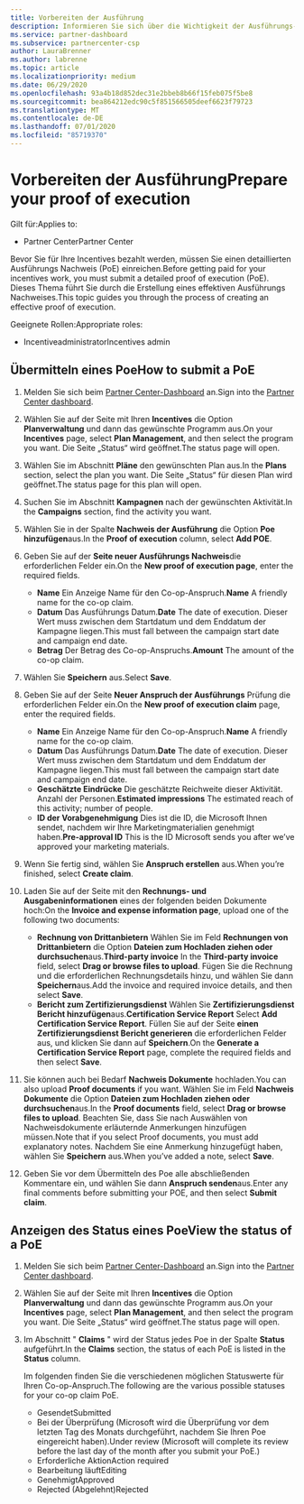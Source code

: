 ```yaml
---
title: Vorbereiten der Ausführung
description: Informieren Sie sich über die Wichtigkeit der Ausführungs-und Übermittlungs Richtlinien, und informieren Sie sich über die Wichtigkeit der Ausführungs-und Übermittlungs Richtlinien.
ms.service: partner-dashboard
ms.subservice: partnercenter-csp
author: LauraBrenner
ms.author: labrenne
ms.topic: article
ms.localizationpriority: medium
ms.date: 06/29/2020
ms.openlocfilehash: 93a4b18d852dec31e2bbeb8b66f15feb075f5be8
ms.sourcegitcommit: bea864212edc90c5f851566505deef6623f79723
ms.translationtype: MT
ms.contentlocale: de-DE
ms.lasthandoff: 07/01/2020
ms.locfileid: "85719370"
---
```

# <a name="prepare-your-proof-of-execution"></a><span data-ttu-id="10e6b-103">Vorbereiten der Ausführung</span><span class="sxs-lookup"><span data-stu-id="10e6b-103">Prepare your proof of execution</span></span>

<span data-ttu-id="10e6b-104">Gilt für:</span><span class="sxs-lookup"><span data-stu-id="10e6b-104">Applies to:</span></span>

- <span data-ttu-id="10e6b-105">Partner Center</span><span class="sxs-lookup"><span data-stu-id="10e6b-105">Partner Center</span></span>

<span data-ttu-id="10e6b-106">Bevor Sie für Ihre Incentives bezahlt werden, müssen Sie einen detaillierten Ausführungs Nachweis (PoE) einreichen.</span><span class="sxs-lookup"><span data-stu-id="10e6b-106">Before getting paid for your incentives work, you must submit a detailed proof of execution (PoE).</span></span> <span data-ttu-id="10e6b-107">Dieses Thema führt Sie durch die Erstellung eines effektiven Ausführungs Nachweises.</span><span class="sxs-lookup"><span data-stu-id="10e6b-107">This topic guides you through the process of creating an effective proof of execution.</span></span>

<span data-ttu-id="10e6b-108">Geeignete Rollen:</span><span class="sxs-lookup"><span data-stu-id="10e6b-108">Appropriate roles:</span></span>

- <span data-ttu-id="10e6b-109">Incentiveadministrator</span><span class="sxs-lookup"><span data-stu-id="10e6b-109">Incentives admin</span></span>

## <a name="how-to-submit-a-poe"></a><span data-ttu-id="10e6b-110">Übermitteln eines Poe</span><span class="sxs-lookup"><span data-stu-id="10e6b-110">How to submit a PoE</span></span>

1. <span data-ttu-id="10e6b-111">Melden Sie sich beim [Partner Center-Dashboard](https://partner.microsoft.com/dashboard/) an.</span><span class="sxs-lookup"><span data-stu-id="10e6b-111">Sign into the [Partner Center dashboard](https://partner.microsoft.com/dashboard/).</span></span>

2. <span data-ttu-id="10e6b-112">Wählen Sie auf der Seite mit Ihren **Incentives** die Option **Planverwaltung** und dann das gewünschte Programm aus.</span><span class="sxs-lookup"><span data-stu-id="10e6b-112">On your **Incentives** page, select **Plan Management**, and then select the program you want.</span></span> <span data-ttu-id="10e6b-113">Die Seite „Status“ wird geöffnet.</span><span class="sxs-lookup"><span data-stu-id="10e6b-113">The status page will open.</span></span>

3. <span data-ttu-id="10e6b-114">Wählen Sie im Abschnitt **Pläne** den gewünschten Plan aus.</span><span class="sxs-lookup"><span data-stu-id="10e6b-114">In the **Plans** section, select the plan you want.</span></span> <span data-ttu-id="10e6b-115">Die Seite „Status“ für diesen Plan wird geöffnet.</span><span class="sxs-lookup"><span data-stu-id="10e6b-115">The status page for this plan will open.</span></span>

4. <span data-ttu-id="10e6b-116">Suchen Sie im Abschnitt **Kampagnen** nach der gewünschten Aktivität.</span><span class="sxs-lookup"><span data-stu-id="10e6b-116">In the **Campaigns** section, find the activity you want.</span></span>

5. <span data-ttu-id="10e6b-117">Wählen Sie in der Spalte **Nachweis der Ausführung** die Option **Poe hinzufügen**aus.</span><span class="sxs-lookup"><span data-stu-id="10e6b-117">In the **Proof of execution** column, select **Add POE**.</span></span>

6. <span data-ttu-id="10e6b-118">Geben Sie auf der **Seite neuer Ausführungs Nachweis**die erforderlichen Felder ein.</span><span class="sxs-lookup"><span data-stu-id="10e6b-118">On the **New proof of execution page**, enter the required fields.</span></span>

   - <span data-ttu-id="10e6b-119">**Name**  Ein Anzeige Name für den Co-op-Anspruch.</span><span class="sxs-lookup"><span data-stu-id="10e6b-119">**Name**  A friendly name for the co-op claim.</span></span>
   - <span data-ttu-id="10e6b-120">**Datum**  Das Ausführungs Datum.</span><span class="sxs-lookup"><span data-stu-id="10e6b-120">**Date**  The date of execution.</span></span> <span data-ttu-id="10e6b-121">Dieser Wert muss zwischen dem Startdatum und dem Enddatum der Kampagne liegen.</span><span class="sxs-lookup"><span data-stu-id="10e6b-121">This must fall between the campaign start date and campaign end date.</span></span>
   - <span data-ttu-id="10e6b-122">**Betrag**  Der Betrag des Co-op-Anspruchs.</span><span class="sxs-lookup"><span data-stu-id="10e6b-122">**Amount**  The amount of the co-op claim.</span></span>

7. <span data-ttu-id="10e6b-123">Wählen Sie **Speichern** aus.</span><span class="sxs-lookup"><span data-stu-id="10e6b-123">Select **Save**.</span></span>

8. <span data-ttu-id="10e6b-124">Geben Sie auf der Seite **Neuer Anspruch der Ausführungs** Prüfung die erforderlichen Felder ein.</span><span class="sxs-lookup"><span data-stu-id="10e6b-124">On the **New proof of execution claim** page, enter the required fields.</span></span>

   - <span data-ttu-id="10e6b-125">**Name**  Ein Anzeige Name für den Co-op-Anspruch.</span><span class="sxs-lookup"><span data-stu-id="10e6b-125">**Name**  A friendly name for the co-op claim.</span></span>
   - <span data-ttu-id="10e6b-126">**Datum**  Das Ausführungs Datum.</span><span class="sxs-lookup"><span data-stu-id="10e6b-126">**Date**  The date of execution.</span></span> <span data-ttu-id="10e6b-127">Dieser Wert muss zwischen dem Startdatum und dem Enddatum der Kampagne liegen.</span><span class="sxs-lookup"><span data-stu-id="10e6b-127">This must fall between the campaign start date and campaign end date.</span></span>
   - <span data-ttu-id="10e6b-128">**Geschätzte Eindrücke**   Die geschätzte Reichweite dieser Aktivität. Anzahl der Personen.</span><span class="sxs-lookup"><span data-stu-id="10e6b-128">**Estimated impressions**   The estimated reach of this activity; number of people.</span></span>
   - <span data-ttu-id="10e6b-129">**ID der Vorabgenehmigung**   Dies ist die ID, die Microsoft Ihnen sendet, nachdem wir Ihre Marketingmaterialien genehmigt haben.</span><span class="sxs-lookup"><span data-stu-id="10e6b-129">**Pre-approval ID**   This is the ID Microsoft sends you after we’ve approved your marketing materials.</span></span>

9. <span data-ttu-id="10e6b-130">Wenn Sie fertig sind, wählen Sie **Anspruch erstellen** aus.</span><span class="sxs-lookup"><span data-stu-id="10e6b-130">When you’re finished, select **Create claim**.</span></span>

10. <span data-ttu-id="10e6b-131">Laden Sie auf der Seite mit den **Rechnungs- und Ausgabeninformationen** eines der folgenden beiden Dokumente hoch:</span><span class="sxs-lookup"><span data-stu-id="10e6b-131">On the **Invoice and expense information page**, upload one of the following two documents:</span></span>
    - <span data-ttu-id="10e6b-132">**Rechnung von Drittanbietern**  Wählen Sie im Feld **Rechnungen von Drittanbietern** die Option **Dateien zum Hochladen ziehen oder durchsuchen**aus.</span><span class="sxs-lookup"><span data-stu-id="10e6b-132">**Third-party invoice**  In the **Third-party invoice** field, select **Drag or browse files to upload**.</span></span> <span data-ttu-id="10e6b-133">Fügen Sie die Rechnung und die erforderlichen Rechnungsdetails hinzu, und wählen Sie dann **Speichern**aus.</span><span class="sxs-lookup"><span data-stu-id="10e6b-133">Add the invoice and required invoice details, and then select **Save**.</span></span>
    - <span data-ttu-id="10e6b-134">**Bericht zum Zertifizierungsdienst**  Wählen Sie **Zertifizierungsdienst Bericht hinzufügen**aus.</span><span class="sxs-lookup"><span data-stu-id="10e6b-134">**Certification Service Report**  Select **Add Certification Service Report**.</span></span> <span data-ttu-id="10e6b-135">Füllen Sie auf der Seite **einen Zertifizierungsdienst Bericht generieren** die erforderlichen Felder aus, und klicken Sie dann auf **Speichern**.</span><span class="sxs-lookup"><span data-stu-id="10e6b-135">On the **Generate a Certification Service Report** page, complete the required fields and then select **Save**.</span></span>

11. <span data-ttu-id="10e6b-136">Sie können auch bei Bedarf **Nachweis Dokumente** hochladen.</span><span class="sxs-lookup"><span data-stu-id="10e6b-136">You can also upload **Proof documents** if you want.</span></span> <span data-ttu-id="10e6b-137">Wählen Sie im Feld **Nachweis Dokumente** die Option **Dateien zum Hochladen ziehen oder durchsuchen**aus.</span><span class="sxs-lookup"><span data-stu-id="10e6b-137">In the **Proof documents** field, select **Drag or browse files to upload**.</span></span> <span data-ttu-id="10e6b-138">Beachten Sie, dass Sie nach Auswählen von Nachweisdokumente erläuternde Anmerkungen hinzufügen müssen.</span><span class="sxs-lookup"><span data-stu-id="10e6b-138">Note that if you select Proof documents, you must add explanatory notes.</span></span> <span data-ttu-id="10e6b-139">Nachdem Sie eine Anmerkung hinzugefügt haben, wählen Sie **Speichern** aus.</span><span class="sxs-lookup"><span data-stu-id="10e6b-139">When you’ve added a note, select **Save**.</span></span>

12. <span data-ttu-id="10e6b-140">Geben Sie vor dem Übermitteln des Poe alle abschließenden Kommentare ein, und wählen Sie dann **Anspruch senden**aus.</span><span class="sxs-lookup"><span data-stu-id="10e6b-140">Enter any final comments before submitting your POE, and then select **Submit claim**.</span></span>

## <a name="view-the-status-of-a-poe"></a><span data-ttu-id="10e6b-141">Anzeigen des Status eines Poe</span><span class="sxs-lookup"><span data-stu-id="10e6b-141">View the status of a PoE</span></span>

1. <span data-ttu-id="10e6b-142">Melden Sie sich beim [Partner Center-Dashboard](https://partner.microsoft.com/dashboard/) an.</span><span class="sxs-lookup"><span data-stu-id="10e6b-142">Sign into the [Partner Center dashboard](https://partner.microsoft.com/dashboard/).</span></span>

2. <span data-ttu-id="10e6b-143">Wählen Sie auf der Seite mit Ihren **Incentives** die Option **Planverwaltung** und dann das gewünschte Programm aus.</span><span class="sxs-lookup"><span data-stu-id="10e6b-143">On your **Incentives** page, select **Plan Management**, and then select the program you want.</span></span> <span data-ttu-id="10e6b-144">Die Seite „Status“ wird geöffnet.</span><span class="sxs-lookup"><span data-stu-id="10e6b-144">The status page will open.</span></span>

3. <span data-ttu-id="10e6b-145">Im Abschnitt " **Claims** " wird der Status jedes Poe in der Spalte **Status** aufgeführt.</span><span class="sxs-lookup"><span data-stu-id="10e6b-145">In the **Claims** section, the status of each PoE is listed in the **Status** column.</span></span>

   <span data-ttu-id="10e6b-146">Im folgenden finden Sie die verschiedenen möglichen Statuswerte für Ihren Co-op-Anspruch.</span><span class="sxs-lookup"><span data-stu-id="10e6b-146">The following are the various possible statuses for your co-op claim PoE.</span></span>

   - <span data-ttu-id="10e6b-147">Gesendet</span><span class="sxs-lookup"><span data-stu-id="10e6b-147">Submitted</span></span>
   - <span data-ttu-id="10e6b-148">Bei der Überprüfung (Microsoft wird die Überprüfung vor dem letzten Tag des Monats durchgeführt, nachdem Sie Ihren Poe eingereicht haben).</span><span class="sxs-lookup"><span data-stu-id="10e6b-148">Under review (Microsoft will complete its review before the last day of the month after you submit your PoE.)</span></span>
   - <span data-ttu-id="10e6b-149">Erforderliche Aktion</span><span class="sxs-lookup"><span data-stu-id="10e6b-149">Action required</span></span>
   - <span data-ttu-id="10e6b-150">Bearbeitung läuft</span><span class="sxs-lookup"><span data-stu-id="10e6b-150">Editing</span></span>
   - <span data-ttu-id="10e6b-151">Genehmigt</span><span class="sxs-lookup"><span data-stu-id="10e6b-151">Approved</span></span>
   - <span data-ttu-id="10e6b-152">Rejected (Abgelehnt)</span><span class="sxs-lookup"><span data-stu-id="10e6b-152">Rejected</span></span>
